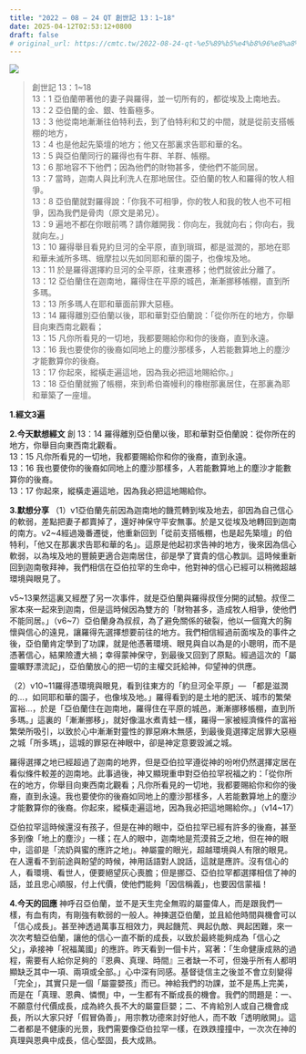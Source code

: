 ```yaml
---
title: "2022 – 08 – 24 QT 創世記 13：1~18"
date: 2025-04-12T02:53:12+0800
draft: false
# original_url: https://cmtc.tw/2022-08-24-qt-%e5%89%b5%e4%b8%96%e8%a8%98-13%ef%bc%9a118
---
```


![](/images/qt.jpg)
> 創世記 13：1\~18  
> 13：1 亞伯蘭帶著他的妻子與羅得，並一切所有的，都從埃及上南地去。  
> 13：2 亞伯蘭的金、銀、牲畜極多。  
> 13：3 他從南地漸漸往伯特利去，到了伯特利和艾的中間，就是從前支搭帳棚的地方，  
> 13：4 也是他起先築壇的地方；他又在那裏求告耶和華的名。  
> 13：5 與亞伯蘭同行的羅得也有牛群、羊群、帳棚。  
> 13：6 那地容不下他們；因為他們的財物甚多，使他們不能同居。  
> 13：7 當時，迦南人與比利洗人在那地居住。亞伯蘭的牧人和羅得的牧人相爭。  
> 13：8 亞伯蘭就對羅得說：「你我不可相爭，你的牧人和我的牧人也不可相爭，因為我們是骨肉（原文是弟兄）。  
> 13：9 遍地不都在你眼前嗎？請你離開我：你向左，我就向右；你向右，我就向左。」  
> 13：10 羅得舉目看見約旦河的全平原，直到瑣珥，都是滋潤的，那地在耶和華未滅所多瑪、蛾摩拉以先如同耶和華的園子，也像埃及地。  
> 13：11 於是羅得選擇約旦河的全平原，往東遷移；他們就彼此分離了。  
> 13：12 亞伯蘭住在迦南地，羅得住在平原的城邑，漸漸挪移帳棚，直到所多瑪。  
> 13：13 所多瑪人在耶和華面前罪大惡極。  
> 13：14 羅得離別亞伯蘭以後，耶和華對亞伯蘭說：「從你所在的地方，你舉目向東西南北觀看；  
> 13：15 凡你所看見的一切地，我都要賜給你和你的後裔，直到永遠。  
> 13：16 我也要使你的後裔如同地上的塵沙那樣多，人若能數算地上的塵沙才能數算你的後裔。  
> 13：17 你起來，縱橫走遍這地，因為我必把這地賜給你。」  
> 13：18 亞伯蘭就搬了帳棚，來到希伯崙幔利的橡樹那裏居住，在那裏為耶和華築了一座壇。

**1.經文3遍**

**2.今天默想經文**
創 13：14 羅得離別亞伯蘭以後，耶和華對亞伯蘭說：從你所在的地方，你舉目向東西南北觀看。  
13：15 凡你所看見的一切地，我都要賜給你和你的後裔，直到永遠。  
13：16 我也要使你的後裔如同地上的塵沙那樣多，人若能數算地上的塵沙才能數算你的後裔。  
13：17 你起來，縱橫走遍這地，因為我必把這地賜給你。

**3.默想分享**
（1）v1亞伯蘭先前因為迦南地的饑荒轉到埃及地去，卻因為自己信心的軟弱，差點把妻子都賣掉了，還好神保守平安無事。於是又從埃及地轉回到迦南的南方。v2\~4經過幾番遷徙，他重新回到「從前支搭帳棚，也是起先築壇」的伯特利，「他又在那裏求告耶和華的名」。這原是他起初求告神的地方，後來因為信心軟弱，以為埃及地的豐饒更適合迦南居住，卻是學了寶貴的信心教訓。這時候重新回到迦南敬拜神，我們相信在亞伯拉罕的生命中，他對神的信心已經可以稍微超越環境與眼見了。

v5\~13果然這裏又經歷了另一次事件，就是亞伯蘭與羅得叔侄分開的試驗。叔侄二家本來一起來到迦南，但是這時候因為雙方的「財物甚多，造成牧人相爭，使他們不能同居。」（v6\~7）亞伯蘭身為叔叔，為了避免關係的破裂，他以一個寬大的胸懷與信心的遠見，讓羅得先選擇想要前往的地方。我們相信經過前面埃及的事件之後，亞伯蘭肯定學到了功課，就是他憑著環境、眼見與自以為是的小聰明，而不是憑著信心，結果險遭大禍；幸得蒙神保守，到最後又回到了原點。經過這次的「屬靈曠野漂流記」，亞伯蘭放心的把一切的主權交託給神，仰望神的供應。

（2）v10\~11羅得憑環境與眼見，看到往東方的「約旦河全平原」— 「都是滋潤的…，如同耶和華的園子，也像埃及地。」羅得看到的是土地的肥沃、城市的繁榮富裕…，於是「亞伯蘭住在迦南地，羅得住在平原的城邑，漸漸挪移帳棚，直到所多瑪。」這裏的「漸漸挪移」，就好像溫水煮青蛙一樣，羅得一家被經濟條件的富裕繁榮所吸引，以致於心中漸漸對靈性的罪惡麻木無感，到最後竟選擇定居罪大惡極之城「所多瑪」，這城的罪惡在神眼中，卻是神定意要毀滅之城。

羅得選擇之地已經超過了迦南的地界，但是亞伯拉罕遵從神的吩咐仍然選擇定居在看似條件較差的迦南地。此事過後，神又顯現重申對亞伯拉罕祝福之約：「從你所在的地方，你舉目向東西南北觀看；凡你所看見的一切地，我都要賜給你和你的後裔，直到永遠。我也要使你的後裔如同地上的塵沙那樣多，人若能數算地上的塵沙才能數算你的後裔。你起來，縱橫走遍這地，因為我必把這地賜給你。」（v14\~17）

亞伯拉罕這時候還沒有孩子，但是在神的眼中，亞伯拉罕已經有許多的後裔，甚至多到像「地上的塵沙」一樣；在人的眼中，迦南地是荒漠貧乏之地，但在神的眼中，這卻是「流奶與蜜的應許之地」。神屬靈的眼光，超越環境與人有限的眼見。在人還看不到前途與盼望的時候，神用話語對人說話，這就是應許。沒有信心的人，看環境、看世人，便要絕望灰心喪膽；但是挪亞、亞伯拉罕都選擇相信了神的話，並且忠心順服，付上代價，使他們能夠「因信稱義」，也要因信蒙福！

**4.今天的回應**
神呼召亞伯蘭，並不是天生完全無瑕的屬靈偉人，而是跟我們一樣，有血有肉，有剛強有軟弱的一般人。神揀選亞伯蘭，並且給他時間與機會可以「信心成長」。甚至神透過萬事互相效力，興起饑荒、興起仇敵、興起困難，來一次次考驗亞伯蘭，讓他的信心一直不斷的成長，以致於最終能夠成為「信心之父」，承接神「祝福萬國」的應許。昨天看到一個卡片，寫著：「生命健康成熟的過程，需要有人給你足夠的『恩典、真理、時間』三者缺一不可，但幾乎所有人都明顯缺乏其中一項、兩項或全部。」心中深有同感。基督徒信主之後並不會立刻變得「完全」，其實只是一個「屬靈嬰孩」而已。神給我們的功課，並不是馬上完美，而是在「真理、恩典、憐憫」中，一生都有不斷成長的機會。我們的問題是：一、不願意付代價成長，成為終久長不大的屬靈巨嬰；二、不肯給別人或自己機會成長，所以大家只好「假冒偽善」，用宗教功德來討好他人，而不敢「透明敞開」。這二者都是不健康的光景，我們需要像亞伯拉罕一樣，在跌跌撞撞中，一次次在神的真理與恩典中成長，信心堅固，長大成熟。
